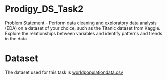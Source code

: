 # Prodigy_DS_Task2
Problem Statement - Perform data cleaning and exploratory data analysis (EDA) on a dataset of your choice, such as the Titanic dataset from Kaggle. Explore the relationships between variables and identify patterns and trends in the data.

# Dataset
The dataset used for this task is [worldpopulationdata.csv](https://github.com/Renissa/Prodigy_DS_Task2/blob/f6951106b74412033e447ca827a5809bd695a56c/train.csv)
